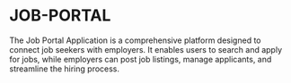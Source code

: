 # JOB-PORTAL
 The Job Portal Application is a comprehensive platform designed to connect job seekers with employers. It enables users to search and apply for jobs, while employers can post job listings, manage applicants, and streamline the hiring process.
